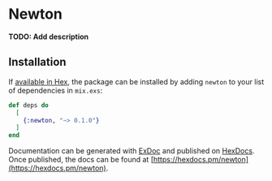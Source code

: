 # Newton

**TODO: Add description**

## Installation

If [available in Hex](https://hex.pm/docs/publish), the package can be installed
by adding `newton` to your list of dependencies in `mix.exs`:

```elixir
def deps do
  [
    {:newton, "~> 0.1.0"}
  ]
end
```

Documentation can be generated with [ExDoc](https://github.com/elixir-lang/ex_doc)
and published on [HexDocs](https://hexdocs.pm). Once published, the docs can
be found at [https://hexdocs.pm/newton](https://hexdocs.pm/newton).

